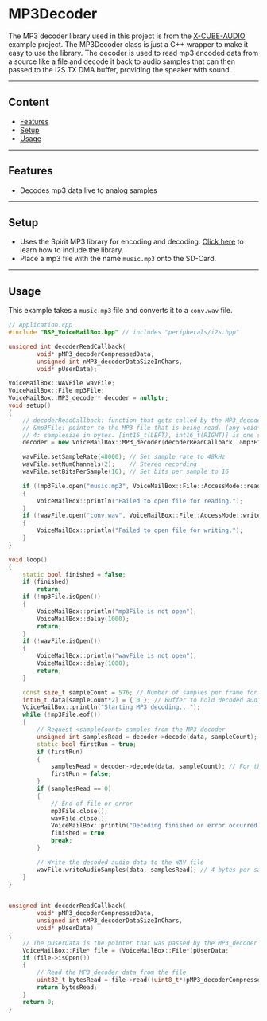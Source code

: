 # MP3Decoder
The MP3 decoder library used in this project is from the [X-CUBE-AUDIO](https://www.st.com/en/embedded-software/x-cube-audio.html) example project.
The MP3Decoder class is just a C++ wrapper to make it easy to use the library.
The decoder is used to read mp3 encoded data from a source like a file and decode it back to audio samples that can then passed to the I2S TX DMA buffer, providing the speaker with sound.

---
## Content
- [Features](#features)
- [Setup](#setup)
- [Usage](#usage)

---
## Features
- Decodes mp3 data live to analog samples

---
## Setup
- Uses the Spirit MP3 library for encoding and decoding. [Click here](../../Demos/F469/F469_HelloAudio/README.md/#spiritdsp-mp3) to learn how to include the library.
- Place a mp3 file with the name `music.mp3` onto the SD-Card.


---
## Usage
This example takes a `music.mp3` file and converts it to a `conv.wav` file.
``` C++ 
// Application.cpp
#include "BSP_VoiceMailBox.hpp" // includes "peripherals/i2s.hpp"

unsigned int decoderReadCallback(
        void* pMP3_decoderCompressedData,
        unsigned int nMP3_decoderDataSizeInChars,
        void* pUserData);

VoiceMailBox::WAVFile wavFile;
VoiceMailBox::File mp3File;
VoiceMailBox::MP3_decoder* decoder = nullptr;
void setup()
{
    // decoderReadCallback: function that gets called by the MP3_decoder to read compressed data from the MP3 file.
    // &mp3File: pointer to the MP3 file that is being read. (any void* can be used here, but we use a pointer to the MP3 file for convenience)
    // 4: samplesize in bytes. [int16_t(LEFT), int16_t(RIGHT)] is one sample
    decoder = new VoiceMailBox::MP3_decoder(decoderReadCallback, &mp3File, 4);

    wavFile.setSampleRate(48000); // Set sample rate to 48kHz
    wavFile.setNumChannels(2);    // Stereo recording
    wavFile.setBitsPerSample(16); // Set bits per sample to 16

    if (!mp3File.open("music.mp3", VoiceMailBox::File::AccessMode::read))
    {
        VoiceMailBox::println("Failed to open file for reading.");
    }
    if (!wavFile.open("conv.wav", VoiceMailBox::File::AccessMode::write))
    {
        VoiceMailBox::println("Failed to open file for writing.");
    }
}

void loop()
{
    static bool finished = false;
    if (finished)
        return;
    if (!mp3File.isOpen())
    {
        VoiceMailBox::println("mp3File is not open");
        VoiceMailBox::delay(1000);
        return;
    }
    if (!wavFile.isOpen())
    {
        VoiceMailBox::println("wavFile is not open");
        VoiceMailBox::delay(1000);
        return;
    }

    const size_t sampleCount = 576; // Number of samples per frame for MP3 (2 channels, 16 bits per sample)
    int16_t data[sampleCount*2] = { 0 }; // Buffer to hold decoded audio samples
    VoiceMailBox::println("Starting MP3 decoding...");
    while (!mp3File.eof())
    {
        // Request <sampleCount> samples from the MP3 decoder
        unsigned int samplesRead = decoder->decode(data, sampleCount);
        static bool firstRun = true;
        if (firstRun)
        {
            samplesRead = decoder->decode(data, sampleCount); // For the first run, the decoding must be done twice to prevent noise
            firstRun = false;
        }
        if (samplesRead == 0)
        {
            // End of file or error
            mp3File.close();
            wavFile.close();
            VoiceMailBox::println("Decoding finished or error occurred.");
            finished = true;
            break;
        }

        // Write the decoded audio data to the WAV file
        wavFile.writeAudioSamples(data, samplesRead); // 4 bytes per sample (2 channels * 2 bytes per channel)
    }		
}


unsigned int decoderReadCallback(
        void* pMP3_decoderCompressedData,
        unsigned int nMP3_decoderDataSizeInChars,
        void* pUserData)
{
    // The pUserData is the pointer that was passed by the MP3_decoder constructor, which is a pointer to the mp3File.
    VoiceMailBox::File* file = (VoiceMailBox::File*)pUserData;
    if (file->isOpen())
    {
        // Read the MP3_decoder data from the file
        uint32_t bytesRead = file->read((uint8_t*)pMP3_decoderCompressedData, nMP3_decoderDataSizeInChars);
        return bytesRead;
    }
    return 0;
}
```